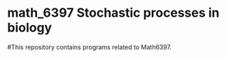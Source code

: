 # math_6397 Stochastic processes in biology
#This repository contains programs related to Math6397.
